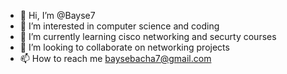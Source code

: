 - 👋 Hi, I’m @Bayse7
- 👀 I’m interested in computer science and coding
- 🌱 I’m currently learning cisco networking and securty courses
- 💞️ I’m looking to collaborate on networking projects
- 📫 How to reach me baysebacha7@gmail.com

<!---
Bayse7/Bayse7 is a ✨ special ✨ repository because its `README.md` (this file) appears on your GitHub profile.
You can click the Preview link to take a look at your changes.
--->
